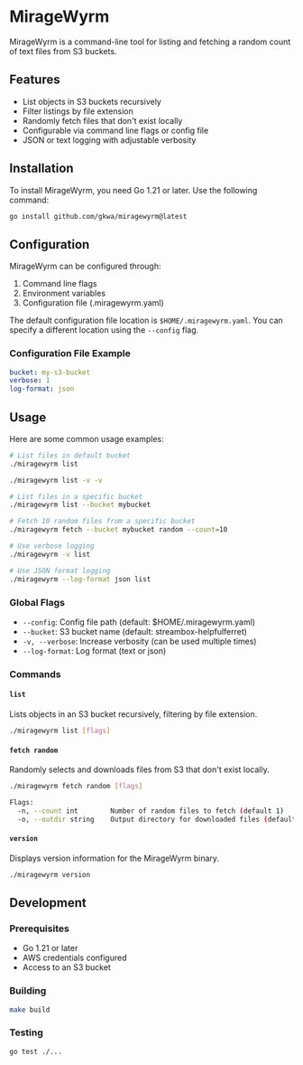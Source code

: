 # MirageWyrm

MirageWyrm is a command-line tool for listing and fetching a random count of text files from  S3 buckets.

## Features

- List objects in S3 buckets recursively
- Filter listings by file extension
- Randomly fetch files that don't exist locally
- Configurable via command line flags or config file
- JSON or text logging with adjustable verbosity

## Installation

To install MirageWyrm, you need Go 1.21 or later. Use the following command:

```bash
go install github.com/gkwa/miragewyrm@latest
```

## Configuration

MirageWyrm can be configured through:

1. Command line flags
2. Environment variables
3. Configuration file (.miragewyrm.yaml)

The default configuration file location is `$HOME/.miragewyrm.yaml`. You can specify a different location using the `--config` flag.

### Configuration File Example

```yaml
bucket: my-s3-bucket
verbose: 1
log-format: json
```

## Usage

Here are some common usage examples:

```bash
# List files in default bucket
./miragewyrm list

./miragewyrm list -v -v

# List files in a specific bucket
./miragewyrm list --bucket mybucket

# Fetch 10 random files from a specific bucket
./miragewyrm fetch --bucket mybucket random --count=10

# Use verbose logging
./miragewyrm -v list

# Use JSON format logging
./miragewyrm --log-format json list
```

### Global Flags

- `--config`: Config file path (default: $HOME/.miragewyrm.yaml)
- `--bucket`: S3 bucket name (default: streambox-helpfulferret)
- `-v, --verbose`: Increase verbosity (can be used multiple times)
- `--log-format`: Log format (text or json)

### Commands

#### `list`

Lists objects in an S3 bucket recursively, filtering by file extension.

```bash
./miragewyrm list [flags]
```

#### `fetch random`

Randomly selects and downloads files from S3 that don't exist locally.

```bash
./miragewyrm fetch random [flags]

Flags:
  -n, --count int        Number of random files to fetch (default 1)
  -o, --outdir string    Output directory for downloaded files (default ".")
```

#### `version`

Displays version information for the MirageWyrm binary.

```bash
./miragewyrm version
```

## Development

### Prerequisites

- Go 1.21 or later
- AWS credentials configured
- Access to an S3 bucket

### Building

```bash
make build
```

### Testing

```bash
go test ./...
```
